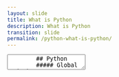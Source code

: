 ```yaml
---
layout: slide
title: What is Python
description: What is Python
transition: slide
permalink: /python-what-is-python/
---
```

<section data-markdown>
    <textarea data-template>
        ## Python
        ##### Global Code | 2023
        
        ![Python](../assets/img/python-360x361.png)
        ---
        ## What is Python?
        * A programming language!
        * Built-in data types
        * Control flow
        * Modules
        * Loads of open-source (free!) code you can use
        ---
        ## Next
        [Example: Hello, Python](https://aisha-glblcd.github.io/material/python-hello-python/)
        <!--Does this work?-->
   </textarea>
</section>
